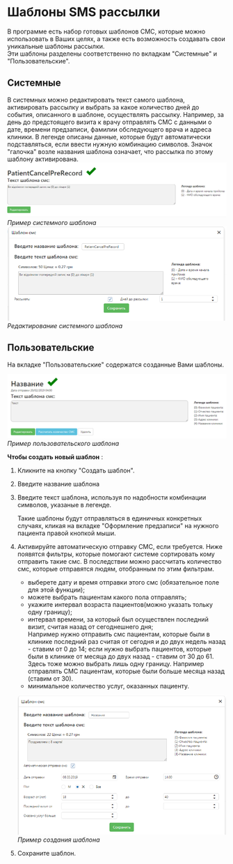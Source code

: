 # Шаблоны SMS рассылки

В программе есть набор готовых шаблонов СМС, которые можно использовать в Ваших целях, а также есть возможность создавать свои уникальные шаблоны рассылки.    
Эти шаблоны разделены соответственно по вкладкам "Системные" и "Пользовательские".   
## Системные
 В системных можно редактировать текст самого шаблона, активировать рассылку и выбрать за какое количество дней до события, описанного в шаблоне, осуществлять рассылку. Например, за день до предстоящего визита к врачу отправлять СМС с данными о дате, времени предзаписи, фамилии обследующего врача и адреса клиники. В легенде описаны данные, которые будут автоматически подставляться, если ввести нужную комбинацию символов. Значок "галочка" возле названия шаблона означает, что рассылка по этому шаблону активирована.   
![Image](Image/SmsTemplate.PNG)   
*Пример системного шаблона*
![Image](Image/SmsTemplate1.PNG)   
*Редактирование системного шаблона*   

## Пользовательские
На вкладке "Пользовательские" содержатся созданные Вами шаблоны. 

![Image](Image/SmsTemplate2.PNG)
*Пример пользовательского шаблона*   

**Чтобы создать новый шаблон** :
1. Кликните на кнопку "Создать шаблон".
2. Введите название шаблона
3. Введите текст шаблона, используя по надобности комбинации символов, указаные в легенде.     

    Такие шаблоны будут отправляться в единичных конкретных случаях, кликая на вкладке "Оформление предзаписи" на нужного пациента правой кнопкой мыши.   

4. Активируйте автоматическую отправку СМС, если требуется. Ниже появятся фильтры, которые помогают системе сортировать кому отправить такие смс. В последствии можно рассчитать количество смс, которые отправятся людям, отобранным по этим фильтрам.    
    - выберете дату и время отправки этого смс (обязательное поле для этой функции);
    - можете выбрать пациентам какого пола отправлять;
    - укажите интервал возраста пациентов(можно указать тольку одну границу);
    - интервал времени, за который был осуществлен последний визит, считая назад от сегоднешнего дня;    
    Например нужно отправить смс пациентам, которые были в клинике последний раз считая от сегодня и до двух недель назад - ставим от 0 до 14; если нужно выбрать пациентов, которые были в клинике от месяца до двух назад - ставим от 30 до 61.   
    Здесь тоже можно выбрать лишь одну границу. Например отправлять СМС пациентам, которые были больше месяца назад (ставим от 30).
    - минимальное количество услуг, оказанных пациенту.    
    
   ![Image](Image/SmsTemplate3.PNG)
*Пример создания шаблона*
5. Сохраните шаблон.
